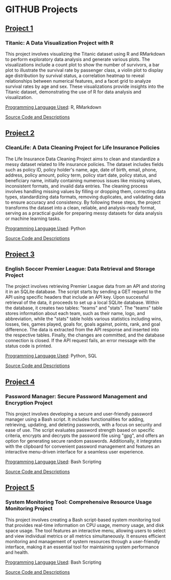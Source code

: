 # GITHUB Projects

## <u>Project 1</u>
### Titanic: A Data Visualization Project with R
This project involves visualizing the Titanic dataset using R and RMarkdown to perform exploratory data analysis and generate various plots. The visualizations include a count plot to show the number of survivors, a bar plot to illustrate the survival rate by passenger class, a violin plot to display age distribution by survival status, a correlation heatmap to reveal relationships between numerical features, and a facet grid to analyze survival rates by age and sex. These visualizations provide insights into the Titanic dataset, demonstrating the use of R for data analysis and visualization.

<u>Programming Language Used</u>: R, RMarkdown

[Source Code and Descriptions](https://github.com/jeanmarcien/titanic_visualization)

## <u>Project 2</u>
### CleanLife: A Data Cleaning Project for Life Insurance Policies
The Life Insurance Data Cleaning Project aims to clean and standardize a messy dataset related to life insurance policies. The dataset includes fields such as policy ID, policy holder's name, age, date of birth, email, phone, address, policy amount, policy term, policy start date, policy status, and beneficiary name, initially containing numerous issues like missing values, inconsistent formats, and invalid data entries. The cleaning process involves handling missing values by filling or dropping them, correcting data types, standardizing data formats, removing duplicates, and validating data to ensure accuracy and consistency. By following these steps, the project transforms the dataset into a clean, reliable, and analysis-ready format, serving as a practical guide for preparing messy datasets for data analysis or machine learning tasks.

<u>Programming Language Used</u>: Python

[Source Code and Descriptions](https://github.com/jeanmarcien/cleanlife/tree/main)

## <u>Project 3</u>
### English Soccer Premier League: Data Retrieval and Storage Project
The project involves retrieving Premier League data from an API and storing it in an SQLite database. The script starts by sending a GET request to the API using specific headers that include an API key. Upon successful retrieval of the data, it proceeds to set up a local SQLite database. Within the database, it creates two tables: "teams" and "stats". The "teams" table stores information about each team, such as their name, logo, and abbreviation, while the "stats" table holds various statistics including wins, losses, ties, games played, goals for, goals against, points, rank, and goal difference. The data is extracted from the API response and inserted into the respective tables. Finally, the changes are committed, and the database connection is closed. If the API request fails, an error message with the status code is printed.

<u>Programming Language Used</u>: Python, SQL

[Source Code and Descriptions](https://github.com/jeanmarcien/premier_league_table_season_2022-2023)

## <u>Project 4</u>
### Password Manager: Secure Password Management and Encryption Project
This project involves developing a secure and user-friendly password manager using a Bash script. It includes functionalities for adding, retrieving, updating, and deleting passwords, with a focus on security and ease of use. The script evaluates password strength based on specific criteria, encrypts and decrypts the password file using "gpg", and offers an option for generating secure random passwords. Additionally, it integrates with the clipboard for convenient password management and features an interactive menu-driven interface for a seamless user experience.

<u>Programming Language Used</u>: Bash Scripting

[Source Code and Descriptions](https://github.com/jeanmarcien/password_manager)

## <u>Project 5</u>
### System Monitoring Tool: Comprehensive Resource Usage Monitoring Project
This project involves creating a Bash script-based system monitoring tool that provides real-time information on CPU usage, memory usage, and disk space usage. The tool features an interactive menu, allowing users to select and view individual metrics or all metrics simultaneously. It ensures efficient monitoring and management of system resources through a user-friendly interface, making it an essential tool for maintaining system performance and health.

<u>Programming Language Used</u>: Bash Scripting

[Source Code and Descriptions](https://github.com/jeanmarcien/computer_monitoring_tool)
